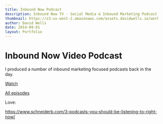 ```yaml
---
title: Inbound Now Podcast
description: Inbound Now TV - Social Media & Inbound Marketing Podcast
thumbnail: https://s3-us-west-2.amazonaws.com/assets.davidwells.io/work/inboundnow-podcast-thumb.jpg
author: David Wells
date: 2014-09-01
layout: Portfolio
---
```


# Inbound Now Video Podcast

I produced a number of inbound marketing focused podcasts back in the day.

[Watch](https://www.youtube.com/watch?v=PkhyrKtLHP8&list=PLrOKfeQHBOIwi7WVeBR72B_E9nHqsoQUD&index=36)

[All episodes](https://www.pinterest.com/davidwells/inbound-now-tv-social-media-inbound-marketing-podc/)

Love:

https://www.schneiderb.com/3-podcasts-you-should-be-listening-to-right-now/

